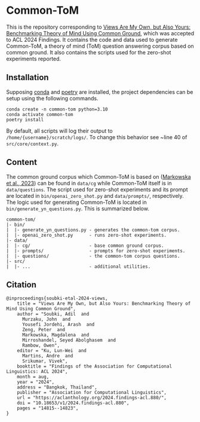 # Common-ToM

This is the repository corresponding to [Views Are My Own, but Also Yours: Benchmarking Theory of Mind Using Common Ground](https://aclanthology.org/2024.findings-acl.880/), which was accepted to ACL 2024 Findings. It contains the code and data used to generate Common-ToM, a theory of mind (ToM) question answering corpus based on common ground. It also contains the scripts used for the zero-shot experiments reported.

## Installation
Supposing [conda](https://docs.conda.io/en/latest/) and [poetry](https://python-poetry.org) are installed, the project dependencies can be setup using the following commands.

```
conda create -n common-tom python=3.10
conda activate common-tom
poetry install
```

By default, all scripts will log their output to `/home/{username}/scratch/logs/`. To change this behavior see ~line 40 of `src/core/context.py`.

## Content
The common ground corpus which Common-ToM is based on ([Markowska et al., 2023](https://aclanthology.org/2023.findings-emnlp.551/)) can be found in `data/cg` while Common-ToM itself is in `data/questions`. The script used for zero-shot experiments and its prompt are located in `bin/openai_zero_shot.py` and `data/prompts/`, respectively. The logic used for generating Common-ToM is located in `bin/generate_yn_questions.py`. This is summarized below.

```
common-tom/
|- bin/
|  |- generate_yn_questions.py - generates the common-tom corpus.
|  |- openai_zero_shot.py      - runs zero-shot experiments.
|- data/
|  |- cg/                      - base common ground corpus.
|  |- prompts/                 - prompts for zero-shot experiments.
|  |- questions/               - the common-tom corpus questions.
|- src/
|  |- ...                      - additional utilities.
```

## Citation

```
@inproceedings{soubki-etal-2024-views,
    title = "Views Are My Own, but Also Yours: Benchmarking Theory of Mind Using Common Ground",
    author = "Soubki, Adil  and
      Murzaku, John  and
      Yousefi Jordehi, Arash  and
      Zeng, Peter  and
      Markowska, Magdalena  and
      Mirroshandel, Seyed Abolghasem  and
      Rambow, Owen",
    editor = "Ku, Lun-Wei  and
      Martins, Andre  and
      Srikumar, Vivek",
    booktitle = "Findings of the Association for Computational Linguistics: ACL 2024",
    month = aug,
    year = "2024",
    address = "Bangkok, Thailand",
    publisher = "Association for Computational Linguistics",
    url = "https://aclanthology.org/2024.findings-acl.880/",
    doi = "10.18653/v1/2024.findings-acl.880",
    pages = "14815--14823",
}
```
